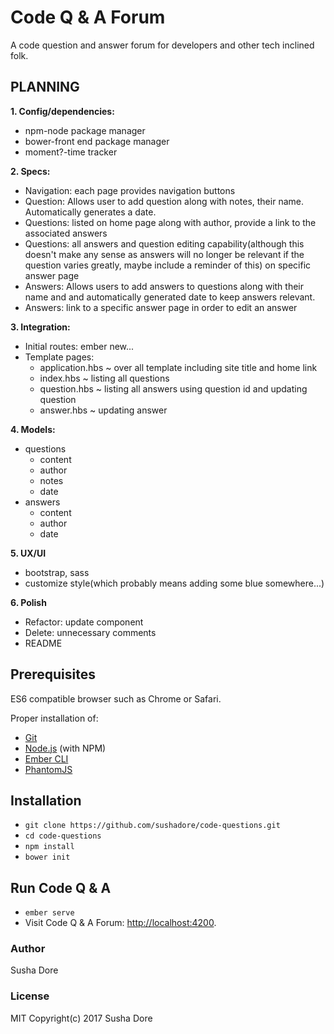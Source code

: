 # Code Q & A Forum

A code question and answer forum for developers and other tech inclined folk.

## PLANNING
 **1. Config/dependencies:**
   * npm-node package manager
   * bower-front end package manager
   * moment?-time tracker
 
 **2. Specs:**
   * Navigation: each page provides navigation buttons
   * Question: Allows user to add question along with notes, their name. Automatically generates a date.
   * Questions: listed on home page along with author, provide a link to the associated answers
   * Questions: all answers and question editing capability(although this doesn't make any sense as answers will no longer be relevant if the question varies greatly, maybe include a reminder of this) on specific answer page
   * Answers: Allows users to add  answers to questions along with their name and and automatically generated date to keep answers relevant.
   * Answers: link to a specific answer page in order to edit an answer
 
 **3. Integration:**
   * Initial routes: ember new...
   * Template pages:
     * application.hbs ~ over all template including site title and home link
     * index.hbs ~ listing all questions
     * question.hbs ~ listing all answers using question id and updating question
     * answer.hbs ~ updating answer
 
 **4. Models:**
   * questions
     * content
     * author
     * notes
     * date
   * answers
     * content
     * author
     * date
 
 **5. UX/UI**
   * bootstrap, sass
   * customize style(which probably means adding some blue somewhere...)
 
 **6. Polish**
   * Refactor: update component
   * Delete: unnecessary comments
   * README

## Prerequisites
ES6 compatible browser such as Chrome or Safari.

Proper installation of:

* [Git](https://git-scm.com/)
* [Node.js](https://nodejs.org/) (with NPM)
* [Ember CLI](https://ember-cli.com/)
* [PhantomJS](http://phantomjs.org/)

## Installation

* `git clone https://github.com/sushadore/code-questions.git`
* `cd code-questions`
* `npm install`
* `bower init`

## Run Code Q & A

* `ember serve`
* Visit Code Q & A Forum:  [http://localhost:4200](http://localhost:4200).

### Author
Susha Dore

### License
MIT
Copyright(c) 2017 Susha Dore
